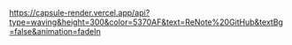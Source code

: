 https://capsule-render.vercel.app/api?type=waving&height=300&color=5370AF&text=ReNote%20GitHub&textBg=false&animation=fadeIn
